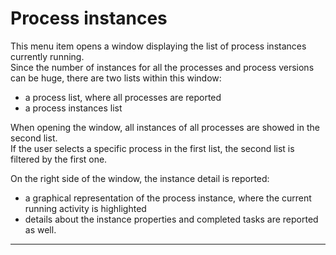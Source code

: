 # Process instances

This menu item opens a window displaying the list of process instances currently running.  
Since the number of instances for all the processes and process versions can be huge, there are two lists within this window:  


* a process list, where all processes are reported
* a process instances list

When opening the window, all instances of all processes are showed in the second list.  
If the user selects a specific process in the first list, the second list is filtered by the first one.

On the right side of the window, the instance detail is reported:

* a graphical representation of the process instance, where the current running activity is highlighted
* details about the instance properties and completed tasks are reported as well.

---



